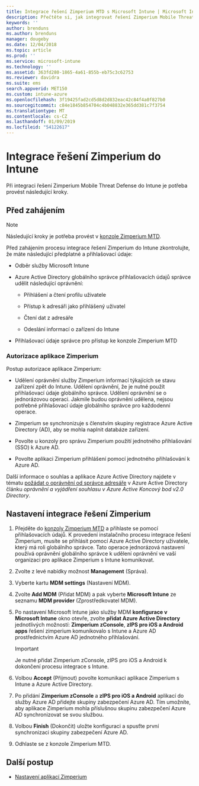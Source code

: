 ```yaml
---
title: Integrace řešení Zimperium MTD s Microsoft Intune | Microsoft Intune
description: Přečtěte si, jak integrovat řešení Zimperium Mobile Threat Defense s Microsoft Intune, abyste mohli regulovat přístup mobilních zařízení k firemním prostředkům.
keywords: ''
author: brenduns
ms.author: brenduns
manager: dougeby
ms.date: 12/04/2018
ms.topic: article
ms.prod: ''
ms.service: microsoft-intune
ms.technology: ''
ms.assetid: 363fd280-1865-4a61-855b-eb75c3c62753
ms.reviewer: davidra
ms.suite: ems
search.appverid: MET150
ms.custom: intune-azure
ms.openlocfilehash: 3f19425fad2cd5d8d2d832eac42c84f4a0f827b0
ms.sourcegitcommit: c84e1845b854704c4b048832e365dd381c7f3754
ms.translationtype: MT
ms.contentlocale: cs-CZ
ms.lasthandoff: 01/09/2019
ms.locfileid: "54122617"
---
```

# <a name="integrate-zimperium-with-intune"></a>Integrace řešení Zimperium do Intune

Při integraci řešení Zimperium Mobile Threat Defense do Intune je potřeba provést následující kroky.

## <a name="before-you-begin"></a>Před zahájením

> [!NOTE]
> Následující kroky je potřeba provést v [konzole Zimperium MTD](https://sso.zimperium.com/signon/aad/).

Před zahájením procesu integrace řešení Zimperium do Intune zkontrolujte, že máte následující předplatné a přihlašovací údaje:

-   Odběr služby Microsoft Intune

-   Azure Active Directory globálního správce přihlašovacích údajů správce udělit následující oprávnění:

    -   Přihlášení a čtení profilu uživatele

    -   Přístup k adresáři jako přihlášený uživatel

    -   Čtení dat z adresáře

    -   Odeslání informací o zařízení do Intune

-   Přihlašovací údaje správce pro přístup ke konzole Zimperium MTD

### <a name="zimperium-app-authorization"></a>Autorizace aplikace Zimperium

Postup autorizace aplikace Zimperium:

-   Udělení oprávnění služby Zimperium informací týkajících se stavu zařízení zpět do Intune. Udělení oprávnění, že je nutné použít přihlašovací údaje globálního správce. Udělení oprávnění se o jednorázovou operaci. Jakmile budou oprávnění udělena, nejsou potřebné přihlašovací údaje globálního správce pro každodenní operace.

-   Zimperium se synchronizuje s členstvím skupiny registrace Azure Active Directory (AD), aby se mohla naplnit databáze zařízení.

-   Povolte u konzoly pro správu Zimperium použití jednotného přihlašování (SSO) k Azure AD.

-   Povolte aplikaci Zimperium přihlášení pomocí jednotného přihlašování k Azure AD.

Další informace o souhlas a aplikace Azure Active Directory najdete v tématu [požádat o oprávnění od správce adresáře](https://docs.microsoft.com/azure/active-directory/develop/v2-permissions-and-consent#request-the-permissions-from-a-directory-admin) v Azure Active Directory článku *oprávnění a vyjádření souhlasu v Azure Active Koncový bod v2.0 Directory*.


## <a name="to-set-up-zimperium-integration"></a>Nastavení integrace řešení Zimperium

1.  Přejděte do [konzoly Zimperium MTD](https://sso.zimperium.com/signon/aad/) a přihlaste se pomocí přihlašovacích údajů. K provedení instalačního procesu integrace řešení Zimperium, musíte se přihlásit pomocí Azure Active Directory uživatele, který má roli globálního správce. Tato operace jednorázová nastavení používá oprávnění globálního správce k udělení oprávnění ve vaší organizaci pro aplikace Zimperium s Intune komunikovat. 

2.  Zvolte z levé nabídky možnost **Management** (Správa).

3.  Vyberte kartu **MDM settings** (Nastavení MDM).

4.  Zvolte **Add MDM** (Přidat MDM) a pak vyberte **Microsoft Intune** ze seznamu **MDM provider** (Zprostředkovatel MDM).

5.  Po nastavení Microsoft Intune jako služby MDM **konfigurace v Microsoft Intune** okno otevře, zvolte **přidat Azure Active Directory** jednotlivých možností: **Zimperium zConsole**, **zIPS pro iOS a Android apps** řešení zimperium komunikovalo s Intune a Azure AD prostřednictvím Azure AD jednotného přihlašování.

    > [!IMPORTANT]  
    > Je nutné přidat Zimperium zConsole, zIPS pro iOS a Android k dokončení procesu integrace s Intune.

6.  Volbou **Accept** (Přijmout) povolte komunikaci aplikace Zimperium s Intune a Azure Active Directory.

7.  Po přidání **Zimperium zConsole** a **zIPS pro iOS a Android** aplikací do služby Azure AD přidejte skupiny zabezpečení Azure AD. Tím umožníte, aby aplikace Zimperium mohla příslušnou skupinu zabezpečení Azure AD synchronizovat se svou službou.

8.  Volbou **Finish** (Dokončit) uložte konfiguraci a spusťte první synchronizaci skupiny zabezpečení Azure AD.

9.  Odhlaste se z konzole Zimperium MTD.

## <a name="next-steps"></a>Další postup

-   [Nastavení aplikací Zimperium](mtd-apps-ios-app-configuration-policy-add-assign.md)
